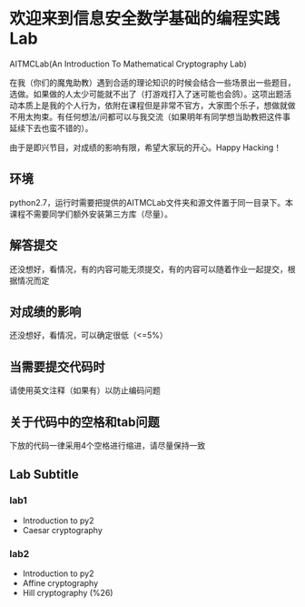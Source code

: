 # 欢迎来到信息安全数学基础的编程实践Lab

AITMCLab(An Introduction To Mathematical Cryptography Lab)

在我（你们的魔鬼助教）遇到合适的理论知识的时候会结合一些场景出一些题目，选做。如果做的人太少可能就不出了（打游戏打入了迷可能也会鸽）。这项出题活动本质上是我的个人行为，依附在课程但是非常不官方，大家图个乐子，想做就做不用太拘束。有任何想法/问都可以与我交流（如果明年有同学想当助教把这件事延续下去也蛮不错的）。

由于是即兴节目，对成绩的影响有限，希望大家玩的开心。Happy Hacking！

## 环境

python2.7，运行时需要把提供的AITMCLab文件夹和源文件置于同一目录下。本课程不需要同学们额外安装第三方库（尽量）。

## 解答提交

还没想好，看情况，有的内容可能无须提交，有的内容可以随着作业一起提交，根据情况而定

## 对成绩的影响

还没想好，看情况，可以确定很低（<=5%）

## 当需要提交代码时

请使用英文注释（如果有）以防止编码问题

## 关于代码中的空格和tab问题

下放的代码一律采用4个空格进行缩进，请尽量保持一致

## Lab Subtitle

### lab1

* Introduction to py2
* Caesar cryptography

### lab2

* Introduction to py2
* Affine cryptography
* Hill cryptography (%26)